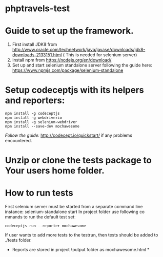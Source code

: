 # phptravels-test

# Guide to set up the framework.
1. First install JDK8 from http://www.oracle.com/technetwork/java/javase/downloads/jdk8-downloads-2133151.html ( This is needed for selenium server)
2. Install npm from https://nodejs.org/en/download/
3. Set up and start selenium standalone server following the guide here: https://www.npmjs.com/package/selenium-standalone

# Setup codeceptjs with its helpers and reporters:
	npm install -g codeceptjs
	npm install -g webdriverio
	npm install -g selenium-webdriver
	npm install --save-dev mochawesome

*Follow the guide:* http://codecept.io/quickstart/ if any problems encountered.


# Unzip or clone the tests package to Your users home folder.


# How to run tests
First selenium server must be started from a separate command line instance:
	selenium-standalone start
In project folder use following co mmands to run the default test set:

	codeceptjs run --reporter mochawesome
	
If user wants to add more tests to the testrun, then tests should be added to ./tests folder.

* Reports are stored in project \output folder as mochawesome.html *


